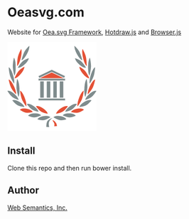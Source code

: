 # Oeasvg.com

Website for [Oea.svg Framework](http://oeasvg.com), [Hotdraw.js](https://github.com/websemantics/Hotdraw.js) and [Browser.js](https://github.com/websemantics/Browser.js)

![Oea.svg](https://raw.githubusercontent.com/websemantics/oeasvg.com/master/img/oea-svg.png)

## Install

Clone this repo and then run bower install.

## Author

[Web Semantics, Inc.](http://websemantics.ca/)